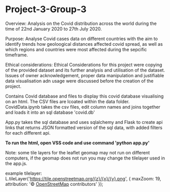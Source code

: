 # Project-3-Group-3
Overview:
Analysis on the Covid distribution across the world during the time of 22nd January 2020 to 27th July 2020.

Purpose: 
Analyse Covid cases data on different countries with the aim to identify trends how geoloogical distances affected covid spread, as well as which regions and countries were most affected during the sepcific timeframe.

Ethical considerations:
Ethical Considerations for this project were copying of the provided dataset and its further analysis and utilisation of the dataset. Issues of owner acknowledgement, proper data manipulation and justifiable data visualisation adn usage were discussed before the creation of the project.

Contains Covid database and files to display this covid database visualising on an html.
The CSV files are lcoated within the data folder.
CovidData.ipynb takes the csv files, edit column names and joins together and loads it into an sql database 'covid.db'

App.py takes the sql database and uses sqlalchemy and Flask to create api links that returns JSON formatted version of the sql data, with added filters for each different api.

**To run the html, open VSS code and use command 'python app.py'**

Note: some tile layers for the leaflet geomap may not run on different computers, if the geomap does not run you may change the tilelayer used in the app.js.

example tilelayer: 
L.tileLayer('https://tile.openstreetmap.org/{z}/{x}/{y}.png', {
	maxZoom: 19,
	attribution: '&copy; <a href="https://www.openstreetmap.org/copyright">OpenStreetMap</a> contributors'
});
